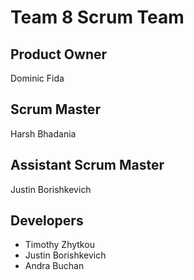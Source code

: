 # Team 8 Scrum Team
## Product Owner
Dominic Fida
## Scrum Master
Harsh Bhadania
## Assistant Scrum Master
Justin Borishkevich
## Developers
- Timothy Zhytkou
- Justin Borishkevich
- Andra Buchan
